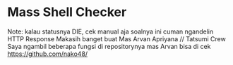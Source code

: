 # Mass Shell Checker

Note: kalau statusnya DIE, cek manual aja soalnya ini cuman ngandelin HTTP Response 
Makasih banget buat Mas Arvan Apriyana // Tatsumi Crew
Saya ngambil beberapa fungsi di repositorynya mas Arvan 
bisa di cek https://github.com/nako48/
